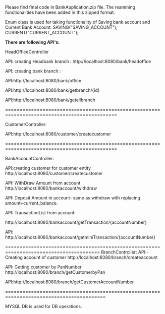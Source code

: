 Please find final code in BankApplication.zip file. The reamining functionalities have been added in this zipped format.

Enum class is used for taking functionality of Saving bank account and Current Bank Account.
SAVING("SAVING_ACCOUNT"),
CURRENT("CURRENT_ACCOUNT");


**There are following API's:**

HeadOfficeController

API: creating Headbank branch :
http://localhost:8080/bank/headoffice

API: creating bank branch :

API:http://localhost:8080/bank/office

API:http://localhost:8080/bank/getbranch/{id}

API:http://localhost:8080/bank/getallbranch

=============================================================================================

CustomerController:

API:http://localhost:8080/customer/createcustomer

=============================================================================================

BankAccountController:

API:creating customer for customer entity
http://localhost:8080/customer/createcustomer

API: WithDraw Amount from account
http://localhost:8080/bankaccount/withdraw

API: Deposit Amount in account- same as withdraw with replacing amount+current_balance.

API: TransactionList from account:

http://localhost:8080/bankaccount/getTransaction/{accountNumber}

APi: http://localhost:8080/bankaccount/getminiTransaction/{accountNumber}



=======================================================================================
BranchController:
API:-Creating account of customer
http://localhost:8080/branch/createaccount

API: Getting customer by PanNumber
http://localhost:8080/branch/getCustomerbyPan

API:http://localhost:8080/branch/getCustomerAccountNumber

=========================================================================================


MYSQL DB is used for DB operations.


 
 





